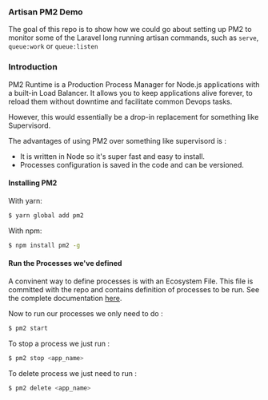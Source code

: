 ### Artisan PM2 Demo

The goal of this repo is to show how we could go about setting up PM2 to monitor
some of the Laravel long running artisan commands, such as ```serve```, 
```queue:work``` or ```queue:listen```

### Introduction

PM2 Runtime is a Production Process Manager for Node.js applications with a built-in Load Balancer. 
It allows you to keep applications alive forever, to reload them without 
downtime and facilitate common Devops tasks.

However, this would essentially be a drop-in replacement for something like Supervisord. 

The advantages of using PM2 over something like supervisord is :
 - It is written in Node so it's super fast and easy to install.
 - Processes configuration is saved in the code and can be versioned.

#### Installing PM2

With yarn:

```bash
$ yarn global add pm2
```

With npm:

```bash
$ npm install pm2 -g
```

#### Run the Processes we've defined

A convinent way to define processes is with an Ecosystem File. This file is committed with the repo and contains 
definition of processes to be run. See the complete documentation [here](https://pm2.io/doc/en/runtime/guide/ecosystem-file/).

Now to run our processes we only need to do :

```bash
$ pm2 start
```

To stop a process we just run :

```bash
$ pm2 stop <app_name>
```

To delete process we just need to run :

```bash
$ pm2 delete <app_name>
```
